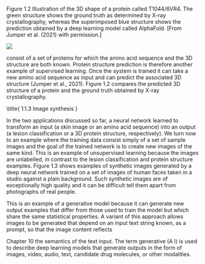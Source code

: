 Figure 1.2 Illustration of the 3D shape of a protein called T1044/6VR4. The green structure shows the ground truth as determined by X-ray crystallography, whereas the superimposed blue structure shows the prediction obtained by a deep learning model called AlphaFold. [From Jumper et al. (2021) with permission.]

![](https://cdn.mathpix.com/cropped/2024_05_18_d0b5a498105d07217267g-1.jpg?height=637&width=640&top_left_y=226&top_left_x=1009)

consist of a set of proteins for which the amino acid sequence and the 3D structure are both known. Protein structure prediction is therefore another example of supervised learning. Once the system is trained it can take a new amino acid sequence as input and can predict the associated 3D structure (Jumper et al., 2021). Figure 1.2 compares the predicted 3D structure of a protein and the ground truth obtained by X-ray crystallography.

\title{
1.1.3 Image synthesis
}

In the two applications discussed so far, a neural network learned to transform an input (a skin image or an amino acid sequence) into an output (a lesion classification or a 3D protein structure, respectively). We turn now to an example where the training data consist simply of a set of sample images and the goal of the trained network is to create new images of the same kind. This is an example of unsupervised learning because the images are unlabelled, in contrast to the lesion classification and protein structure examples. Figure 1.3 shows examples of synthetic images generated by a deep neural network trained on a set of images of human faces taken in a studio against a plain background. Such synthetic images are of exceptionally high quality and it can be difficult tell them apart from photographs of real people.

This is an example of a generative model because it can generate new output examples that differ from those used to train the model but which share the same statistical properties. A variant of this approach allows images to be generated that depend on an input text string known, as a prompt, so that the image content reflects

Chapter 10 the semantics of the text input. The term generative \(A I\) is used to describe deep learning models that generate outputs in the form of images, video, audio, text, candidate drug molecules, or other modalities.